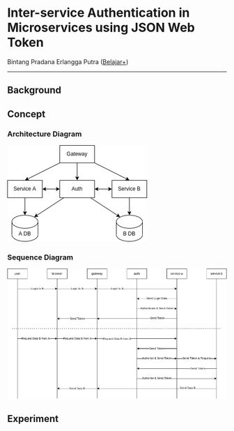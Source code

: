 # Inter-service Authentication in Microservices using JSON Web Token

Bintang Pradana Erlangga Putra ([Belajar+](http://belajarplus.id))

---

## Background

## Concept

### Architecture Diagram

![architecture diagram](images/architecture.png)

### Sequence Diagram

![sequence diagram](images/sequence.png)

## Experiment
